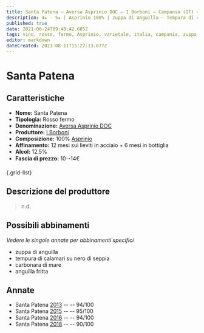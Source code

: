 ```yaml
---
title: Santa Patena – Aversa Asprinio DOC – I Borboni – Campania (IT) – 10🠒14€
description: 4★ - 5★ | Asprinio 100% | zuppa di anguilla – Tempura di calamari su nero di seppia – Carbonara di mare – Anguilla fritta 
published: true
date: 2021-08-24T09:48:42.685Z
tags: vino, rosso, fermo, Asprinio, varietale, italia, campania, zuppa di anguilla, tempura di calamari su nero di seppia, carbonara di mare, anguilla fritta, 10🠒14€, 5 stelle
editor: markdown
dateCreated: 2021-08-11T15:27:13.077Z
---
```


# Santa Patena

## Caratteristiche
- **Nome:** Santa Patena
- **Tipologia:** Rosso fermo 
- **Denominazione:** [Aversa Asprinio DOC](/denominazioni/Italia/Campania/DOC/Aversa-Asprinio)
- **Produttore:** [I Borboni](/produttori/Italia/Campania/I-Borboni) 
- **Composizione:** 100% [Asprinio](/vitigni/Italia/bacca-bianca/asprinio)
- **Affinamento:** 12 mesi sui lieviti in acciaio + 6 mesi in bottiglia
- **Alcol:** 12.5%
- **Fascia di prezzo:** 10🠒14€

{.grid-list}

## Descrizione del produttore

> n.d.

## Possibili abbinamenti
*Vedere le singole annate per abbinamenti specifici*

- zuppa di anguilla
- tempura di calamari su nero di seppia
- carbonara di mare
- anguilla fritta

## Annate
- Santa Patena [2013](/vini/Italia/Campania/I-Borboni/Santa-Patena/2013) -- <span class="star-5"></span> -- 94/100
- Santa Patena [2015](/vini/Italia/Campania/I-Borboni/Santa-Patena/2015) -- <span class="star-5"></span> -- 95/100
- Santa Patena [2016](/vini/Italia/Campania/I-Borboni/Santa-Patena/2016) -- <span class="star-5"></span> -- 94/100 
- Santa Patena [2018](/vini/Italia/Campania/I-Borboni/Santa-Patena/2018) -- <span class="star-4"></span> -- 90/100